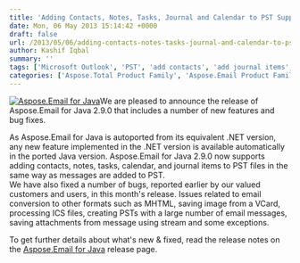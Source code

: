 ```yaml
---
title: 'Adding Contacts, Notes, Tasks, Journal and Calendar to PST Supported by Aspose.Email for Java 2.9.0'
date: Mon, 06 May 2013 15:14:42 +0000
draft: false
url: /2013/05/06/adding-contacts-notes-tasks-journal-and-calendar-to-pst-supported-by-aspose.email-for-java-2.9.0/
author: Kashif Iqbal
summary: ''
tags: ['Microsoft Outlook', 'PST', 'add contacts', 'add journal items', 'add tasks', 'java', 'product release']
categories: ['Aspose.Total Product Family', 'Aspose.Email Product Family']
---
```


[![Aspose.Email for Java][1]](https://blog.aspose.com/wp-content/uploads/sites/2/2012/02/aspose.email-logo120.jpg)We are pleased to announce the release of Aspose.Email for Java 2.9.0 that includes a number of new features and bug fixes.

As Aspose.Email for Java is autoported from its equivalent .NET version, any new feature implemented in the .NET version is available automatically in the ported Java version. Aspose.Email for Java 2.9.0 now supports adding contacts, notes, tasks, calendar, and journal items to PST files in the same way as messages are added to PST.   
We have also fixed a number of bugs, reported earlier by our valued customers and users, in this month's release. Issues related to email conversion to other formats such as MHTML, saving image from a VCard, processing ICS files, creating PSTs with a large number of email messages, saving attachments from message using stream and some exceptions.

To get further details about what's new & fixed, read the release notes on the [Aspose.Email for Java][2] release page.




[1]: https://blog.aspose.com/wp-content/uploads/sites/2/2012/02/aspose.email-logo120.jpg "aspose.email-logo120"
[2]: https://blog.aspose.com/




